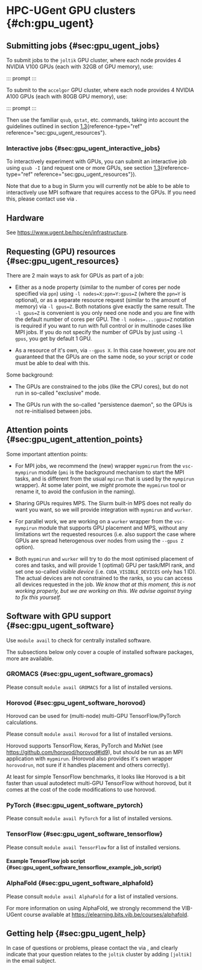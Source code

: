 # HPC-UGent GPU clusters {#ch:gpu_ugent}

## Submitting jobs {#sec:gpu_ugent_jobs}

To submit jobs to the `joltik` GPU cluster, where each node provides 4
NVIDIA V100 GPUs (each with 32GB of GPU memory), use:

::: prompt
:::

To submit to the `accelgor` GPU cluster, where each node provides 4
NVIDIA A100 GPUs (each with 80GB GPU memory), use:

::: prompt
:::

Then use the familiar `qsub`, `qstat`, etc. commands, taking into
account the guidelines outlined in
section [1.3](#sec:gpu_ugent_resources){reference-type="ref"
reference="sec:gpu_ugent_resources"}.

### Interactive jobs {#sec:gpu_ugent_interactive_jobs}

To interactively experiment with GPUs, you can submit an interactive job
using `qsub -I` (and request one or more GPUs, see
section [1.3](#sec:gpu_ugent_resources){reference-type="ref"
reference="sec:gpu_ugent_resources"}).

Note that due to a bug in Slurm you will currently not be able to be
able to interactively use MPI software that requires access to the GPUs.
If you need this, please contact use via .

## Hardware

See <https://www.ugent.be/hpc/en/infrastructure>.

## Requesting (GPU) resources {#sec:gpu_ugent_resources}

There are 2 main ways to ask for GPUs as part of a job:

-   Either as a node property (similar to the number of cores per node
    specified via `ppn`) using `-l nodes=X:ppn=Y:gpus=Z` (where the
    `ppn=Y` is optional), or as a separate resource request (similar to
    the amount of memory) via `-l gpus=Z`. Both notations give exactly
    the same result. The `-l gpus=Z` is convenient is you only need one
    node and you are fine with the default number of cores per GPU. The
    `-l nodes=...:gpus=Z` notation is required if you want to run with
    full control or in multinode cases like MPI jobs. If you do not
    specify the number of GPUs by just using `-l gpus`, you get by
    default 1 GPU.

-   As a resource of it's own, via `--gpus X`. In this case however, you
    are *not* guaranteed that the GPUs are on the same node, so your
    script or code must be able to deal with this.

Some background:

-   The GPUs are constrained to the jobs (like the CPU cores), but do
    not run in so-called "exclusive" mode.

-   The GPUs run with the so-called "persistence daemon", so the GPUs is
    not re-initialised between jobs.

## Attention points {#sec:gpu_ugent_attention_points}

Some important attention points:

-   For MPI jobs, we recommend the (new) wrapper `mypmirun` from the
    `vsc-mympirun` module (`pmi` is the background mechanism to start
    the MPI tasks, and is different from the usual `mpirun` that is used
    by the `mympirun` wrapper). At some later point, we *might* promote
    the `mypmirun` tool or rename it, to avoid the confusion in the
    naming).

-   Sharing GPUs requires MPS. The Slurm built-in MPS does not really do
    want you want, so we will provide integration with `mypmirun` and
    `wurker`.

-   For parallel work, we are working on a `wurker` wrapper from the
    `vsc-mympirun` module that supports GPU placement and MPS, without
    any limitations wrt the requested resources (i.e. also support the
    case where GPUs are spread heterogenous over nodes from using the
    `--gpus Z` option).

-   Both `mypmirun` and `wurker` will try to do the most optimised
    placement of cores and tasks, and will provide 1 (optimal) GPU per
    task/MPI rank, and set one so-called *visible device* (i.e.
    `CUDA_VISIBLE_DEVICES` only has 1 ID). The actual devices are not
    constrained to the ranks, so you can access all devices requested in
    the job. *We know that at this moment, this is not working properly,
    but we are working on this. We advise against trying to fix this
    yourself.*

## Software with GPU support {#sec:gpu_ugent_software}

Use `module avail` to check for centrally installed software.

The subsections below only cover a couple of installed software
packages, more are available.

### GROMACS {#sec:gpu_ugent_software_gromacs}

Please consult `module avail GROMACS` for a list of installed versions.

### Horovod {#sec:gpu_ugent_software_horovod}

Horovod can be used for (multi-node) multi-GPU TensorFlow/PyTorch
calculations.

Please consult `module avail Horovod` for a list of installed versions.

Horovod supports TensorFlow, Keras, PyTorch and MxNet (see
<https://github.com/horovod/horovod#id9>), but should be run as an MPI
application with `mypmirun`. (Horovod also provides it's own wrapper
`horovodrun`, not sure if it handles placement and others correctly).

At least for simple TensorFlow benchmarks, it looks like Horovod is a
bit faster than usual autodetect multi-GPU TensorFlow without horovod,
but it comes at the cost of the code modifications to use horovod.

### PyTorch {#sec:gpu_ugent_software_pytorch}

Please consult `module avail PyTorch` for a list of installed versions.

### TensorFlow {#sec:gpu_ugent_software_tensorflow}

Please consult `module avail TensorFlow` for a list of installed
versions.

#### Example TensorFlow job script {#sec:gpu_ugent_software_tensorflow_example_job_script}

### AlphaFold {#sec:gpu_ugent_software_alphafold}

Please consult `module avail AlphaFold` for a list of installed
versions.

For more information on using AlphaFold, we strongly recommend the
VIB-UGent course available at
<https://elearning.bits.vib.be/courses/alphafold>.

## Getting help {#sec:gpu_ugent_help}

In case of questions or problems, please contact the via , and clearly
indicate that your question relates to the `joltik` cluster by adding
`[joltik]` in the email subject.
